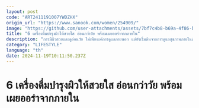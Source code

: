 ```yaml
---
layout: post
code: "ART2411191007YWDZHX"
origin_url: "https://www.sanook.com/women/254909/"
image: "https://github.com/user-attachments/assets/7bf7c4b8-b69a-4f86-be62-b6c28995fc69"
title: "6 เครื่องดื่มบำรุงผิวให้สวยใส อ่อนกว่าวัย พร้อมเผยออร่าจากภายใน"
description: "การมีผิวสวยและดูอ่อนวัย ไม่เพียงแค่การดูแลภายนอก แต่ยังเริ่มต้นจากการดูแลสุขภาพภายในด้วย"
category: "LIFESTYLE"
language: "th"
date: 2024-11-19T10:11:50.237Z
---
```


# 6 เครื่องดื่มบำรุงผิวให้สวยใส อ่อนกว่าวัย พร้อมเผยออร่าจากภายใน